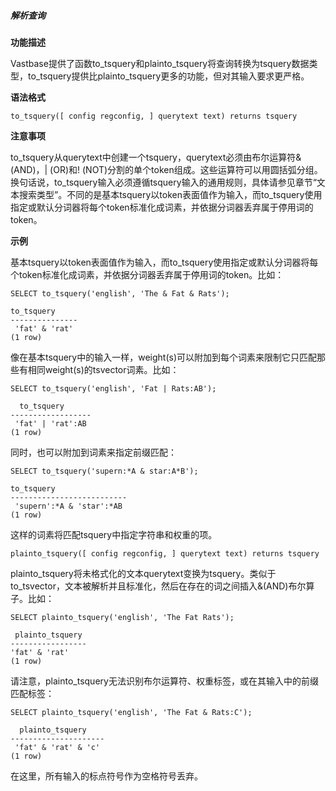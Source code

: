 ##### 解析查询

**功能描述**

Vastbase提供了函数to_tsquery和plainto_tsquery将查询转换为tsquery数据类型，to_tsquery提供比plainto_tsquery更多的功能，但对其输入要求更严格。

**语法格式**

```
to_tsquery([ config regconfig, ] querytext text) returns tsquery
```

**注意事项**

to_tsquery从querytext中创建一个tsquery，querytext必须由布尔运算符& (AND)，| (OR)和! (NOT)分割的单个token组成。这些运算符可以用圆括弧分组。换句话说，to_tsquery输入必须遵循tsquery输入的通用规则，具体请参见章节“文本搜索类型”。不同的是基本tsquery以token表面值作为输入，而to_tsquery使用指定或默认分词器将每个token标准化成词素，并依据分词器丢弃属于停用词的token。

**示例**

基本tsquery以token表面值作为输入，而to_tsquery使用指定或默认分词器将每个token标准化成词素，并依据分词器丢弃属于停用词的token。比如：

```
SELECT to_tsquery('english', 'The & Fat & Rats'); 

to_tsquery   
--------------- 
 'fat' & 'rat' 
(1 row)
```

像在基本tsquery中的输入一样，weight(s)可以附加到每个词素来限制它只匹配那些有相同weight(s)的tsvector词素。比如：

```
SELECT to_tsquery('english', 'Fat | Rats:AB'); 

  to_tsquery   
------------------ 
 'fat' | 'rat':AB 
(1 row)
```

同时，也可以附加到词素来指定前缀匹配：

```
SELECT to_tsquery('supern:*A & star:A*B'); 

to_tsquery     
-------------------------- 
 'supern':*A & 'star':*AB 
(1 row)
```

这样的词素将匹配tsquery中指定字符串和权重的项。

```
plainto_tsquery([ config regconfig, ] querytext text) returns tsquery
```

plainto_tsquery将未格式化的文本querytext变换为tsquery。类似于to_tsvector，文本被解析并且标准化，然后在存在的词之间插入&(AND)布尔算子。比如：

```
SELECT plainto_tsquery('english', 'The Fat Rats'); 

 plainto_tsquery  
----------------- 
'fat' & 'rat' 
(1 row)
```

请注意，plainto_tsquery无法识别布尔运算符、权重标签，或在其输入中的前缀匹配标签：

```
SELECT plainto_tsquery('english', 'The Fat & Rats:C'); 

  plainto_tsquery   
--------------------- 
 'fat' & 'rat' & 'c' 
(1 row)
```

在这里，所有输入的标点符号作为空格符号丢弃。